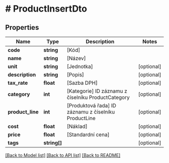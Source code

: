 # # ProductInsertDto

## Properties

Name | Type | Description | Notes
------------ | ------------- | ------------- | -------------
**code** | **string** | [Kód] |
**name** | **string** | [Název] |
**unit** | **string** | [Jednotka] | [optional]
**description** | **string** | [Popis] | [optional]
**tax_rate** | **float** | [Sazba DPH] | [optional]
**category** | **int** | [Kategorie] ID záznamu z číselníku ProductCategory | [optional]
**product_line** | **int** | [Produktová řada] ID záznamu z číselníku ProductLine | [optional]
**cost** | **float** | [Náklad] | [optional]
**price** | **float** | [Standardní cena] | [optional]
**tags** | **string[]** |  | [optional]

[[Back to Model list]](../../README.md#models) [[Back to API list]](../../README.md#endpoints) [[Back to README]](../../README.md)

